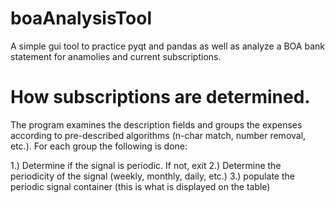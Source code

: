 # boaAnalysisTool
A simple gui tool to practice pyqt and pandas as well as analyze a BOA bank statement for anamolies and current subscriptions.


# How subscriptions are determined.

The program examines the description fields and groups the expenses according to pre-described algorithms (n-char match, number removal, etc.).  For each group the following is done:

1.) Determine if the signal is periodic.  If not, exit
2.) Determine the periodicity of the signal (weekly, monthly, daily, etc.)
3.) populate the periodic signal container (this is what is displayed on the table)